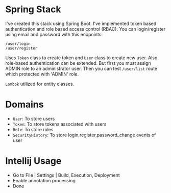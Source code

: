 # Spring Stack

I've created this stack using Spring Boot. I've implemented token based authentication and role based access control (RBAC). 
You can login/register using email and password with this endpoints:

    /user/login    
    /user/register
    
Uses `Token` class to create token and `User` class to create new user. Also role-based authentication can be extended. But first you must assign ADMIN role to an administrator user.
Then you can test `/user/list` route which protected with 'ADMIN' role.

`Lombok` utilized for entity classes.

# Domains
* `User`: To store users
* `Token`: To store tokens associated with users
* `Role`: To store roles
* `SecurityHistory`: To store login,register,password_change events of user

# Intellij Usage
* Go to File | Settings | Build, Execution, Deployment 
* Enable annotation processing
* Done
